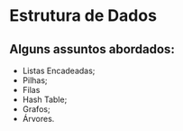 # Estrutura de Dados

Alguns assuntos abordados:
- 
- Listas Encadeadas;
- Pilhas;
- Filas
- Hash Table;
- Grafos;
- Árvores.
